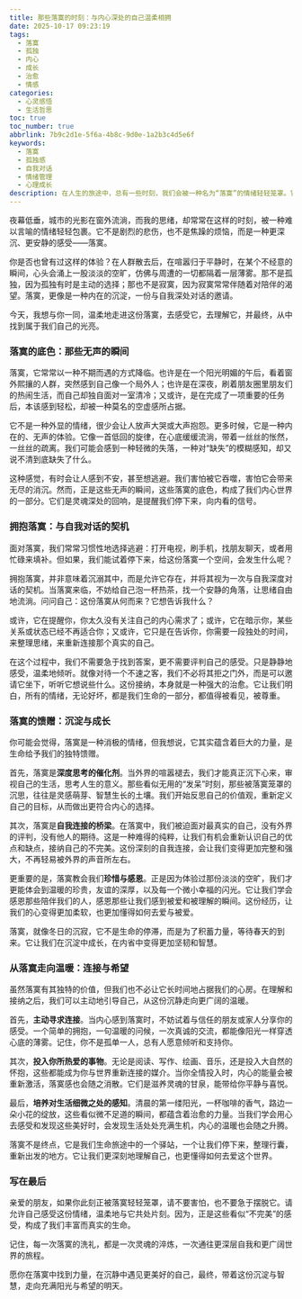 ```yaml
---
title: 那些落寞的时刻：与内心深处的自己温柔相拥
date: 2025-10-17 09:23:19
tags:
  - 落寞
  - 孤独
  - 内心
  - 成长
  - 治愈
  - 情感
categories:
  - 心灵感悟
  - 生活哲思
toc: true
toc_number: true
abbrlink: 7b9c2d1e-5f6a-4b8c-9d0e-1a2b3c4d5e6f
keywords:
  - 落寞
  - 孤独感
  - 自我对话
  - 情绪管理
  - 心理成长
description: 在人生的旅途中，总有一些时刻，我们会被一种名为“落寞”的情绪轻轻笼罩。它不是纯粹的悲伤，更像是一种安静的沉思，一份与世界若即若离的距离感。这篇文章将带你走进落寞的深处，学会温柔地拥抱它，理解它带来的馈赠，并从中汲取力量，走向更温暖、更坚韧的自我。
---
```


夜幕低垂，城市的光影在窗外流淌，而我的思绪，却常常在这样的时刻，被一种难以言喻的情绪轻轻包裹。它不是剧烈的悲伤，也不是焦躁的烦恼，而是一种更深沉、更安静的感受——落寞。

你是否也曾有过这样的体验？在人群散去后，在喧嚣归于平静时，在某个不经意的瞬间，心头会涌上一股淡淡的空旷，仿佛与周遭的一切都隔着一层薄雾。那不是孤独，因为孤独有时是主动的选择；那也不是寂寞，因为寂寞常常伴随着对陪伴的渴望。落寞，更像是一种内在的沉淀，一份与自我深处对话的邀请。

今天，我想与你一同，温柔地走进这份落寞，去感受它，去理解它，并最终，从中找到属于我们自己的光亮。

### 落寞的底色：那些无声的瞬间

落寞，它常常以一种不期而遇的方式降临。也许是在一个阳光明媚的午后，看着窗外熙攘的人群，突然感到自己像一个局外人；也许是在深夜，刷着朋友圈里朋友们的热闹生活，而自己却独自面对一室清冷；又或许，是在完成了一项重要的任务后，本该感到轻松，却被一种莫名的空虚感所占据。

它不是一种外显的情绪，很少会让人放声大哭或大声抱怨。更多时候，它是一种内在的、无声的体验。它像一首低回的旋律，在心底缓缓流淌，带着一丝丝的怅然，一丝丝的疏离。我们可能会感到一种轻微的失落，一种对“缺失”的模糊感知，却又说不清到底缺失了什么。

这种感觉，有时会让人感到不安，甚至想逃避。我们害怕被它吞噬，害怕它会带来无尽的消沉。然而，正是这些无声的瞬间，这些落寞的底色，构成了我们内心世界的一部分。它们是灵魂深处的回响，是提醒我们停下来，向内看的信号。

### 拥抱落寞：与自我对话的契机

面对落寞，我们常常习惯性地选择逃避：打开电视，刷手机，找朋友聊天，或者用忙碌来填补。但如果，我们能试着停下来，给这份落寞一个空间，会发生什么呢？

拥抱落寞，并非意味着沉溺其中，而是允许它存在，并将其视为一次与自我深度对话的契机。当落寞来临，不妨给自己泡一杯热茶，找一个安静的角落，让思绪自由地流淌。问问自己：这份落寞从何而来？它想告诉我什么？

或许，它在提醒你，你太久没有关注自己的内心需求了；或许，它在暗示你，某些关系或状态已经不再适合你；又或许，它只是在告诉你，你需要一段独处的时间，来整理思绪，来重新连接那个真实的自己。

在这个过程中，我们不需要急于找到答案，更不需要评判自己的感受。只是静静地感受，温柔地倾听。就像对待一个不速之客，我们不必将其拒之门外，而是可以邀请它坐下，听听它想说些什么。这份接纳，本身就是一种强大的治愈。它让我们明白，所有的情绪，无论好坏，都是我们生命的一部分，都值得被看见，被尊重。

### 落寞的馈赠：沉淀与成长

你可能会觉得，落寞是一种消极的情绪，但我想说，它其实蕴含着巨大的力量，是生命给予我们的独特馈赠。

首先，落寞是**深度思考的催化剂**。当外界的喧嚣褪去，我们才能真正沉下心来，审视自己的生活，思考人生的意义。那些看似无用的“发呆”时刻，那些被落寞笼罩的沉思，往往是灵感萌芽、智慧生长的土壤。我们开始反思自己的价值观，重新定义自己的目标，从而做出更符合内心的选择。

其次，落寞是**自我连接的桥梁**。在落寞中，我们被迫面对最真实的自己，没有外界的评判，没有他人的期待。这是一种难得的纯粹，让我们有机会重新认识自己的优点和缺点，接纳自己的不完美。这份深刻的自我连接，会让我们变得更加完整和强大，不再轻易被外界的声音所左右。

更重要的是，落寞教会我们**珍惜与感恩**。正是因为体验过那份淡淡的空旷，我们才更能体会到温暖的珍贵，友谊的深厚，以及每一个微小幸福的闪光。它让我们学会感恩那些陪伴我们的人，感恩那些让我们感到被爱和被理解的瞬间。这份经历，让我们的心变得更加柔软，也更加懂得如何去爱与被爱。

落寞，就像冬日的沉寂，它不是生命的停滞，而是为了积蓄力量，等待春天的到来。它让我们在沉淀中成长，在内省中变得更加坚韧和智慧。

### 从落寞走向温暖：连接与希望

虽然落寞有其独特的价值，但我们也不必让它长时间地占据我们的心房。在理解和接纳之后，我们可以主动地引导自己，从这份沉静走向更广阔的温暖。

首先，**主动寻求连接**。当内心感到落寞时，不妨试着与信任的朋友或家人分享你的感受。一个简单的拥抱，一句温暖的问候，一次真诚的交流，都能像阳光一样穿透心底的薄雾。记住，你不是孤单一人，总有人愿意倾听和支持你。

其次，**投入你所热爱的事物**。无论是阅读、写作、绘画、音乐，还是投入大自然的怀抱，这些都能成为你与世界重新连接的媒介。当你全情投入时，内心的能量会被重新激活，落寞感也会随之消散。它们是滋养灵魂的甘泉，能带给你平静与喜悦。

最后，**培养对生活细微之处的感知**。清晨的第一缕阳光，一杯咖啡的香气，路边一朵小花的绽放，这些看似微不足道的瞬间，都蕴含着治愈的力量。当我们学会用心去感受和发现这些美好时，会发现生活处处充满生机，内心的温暖也会随之升腾。

落寞不是终点，它是我们生命旅途中的一个驿站，一个让我们停下来，整理行囊，重新出发的地方。它让我们更深刻地理解自己，也更懂得如何去爱这个世界。

### 写在最后

亲爱的朋友，如果你此刻正被落寞轻轻笼罩，请不要害怕，也不要急于摆脱它。请允许自己感受这份情绪，温柔地与它共处片刻。因为，正是这些看似“不完美”的感受，构成了我们丰富而真实的生命。

记住，每一次落寞的洗礼，都是一次灵魂的淬炼，一次通往更深层自我和更广阔世界的旅程。

愿你在落寞中找到力量，在沉静中遇见更美好的自己，最终，带着这份沉淀与智慧，走向充满阳光与希望的明天。